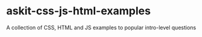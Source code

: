# askit-css-js-html-examples
A collection of CSS, HTML and JS examples to popular intro-level questions
